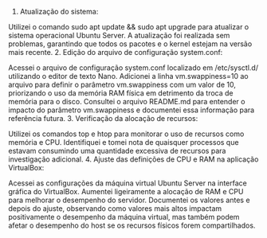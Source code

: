 1. Atualização do sistema:

Utilizei o comando sudo apt update && sudo apt upgrade para atualizar o sistema operacional Ubuntu Server. A atualização foi realizada sem problemas, garantindo que todos os pacotes e o kernel estejam na versão mais recente.
2. Edição do arquivo de configuração system.conf:

Acessei o arquivo de configuração system.conf localizado em /etc/sysctl.d/ utilizando o editor de texto Nano.
Adicionei a linha vm.swappiness=10 ao arquivo para definir o parâmetro vm.swappiness com um valor de 10, priorizando o uso da memória RAM física em detrimento da troca de memória para o disco.
Consultei o arquivo README.md para entender o impacto do parâmetro vm.swappiness e documentei essa informação para referência futura.
3. Verificação da alocação de recursos:

Utilizei os comandos top e htop para monitorar o uso de recursos como memória e CPU.
Identifiquei e tomei nota de quaisquer processos que estavam consumindo uma quantidade excessiva de recursos para investigação adicional.
4. Ajuste das definições de CPU e RAM na aplicação VirtualBox:

Acessei as configurações da máquina virtual Ubuntu Server na interface gráfica do VirtualBox.
Aumentei ligeiramente a alocação de RAM e CPU para melhorar o desempenho do servidor.
Documentei os valores antes e depois do ajuste, observando como valores mais altos impactam positivamente o desempenho da máquina virtual, mas também podem afetar o desempenho do host se os recursos físicos forem compartilhados.
